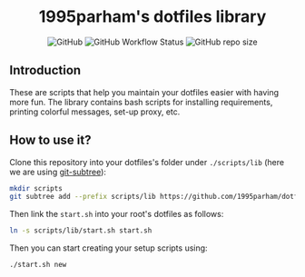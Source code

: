 <h1 align="center">1995parham's dotfiles library</h1>

<p align="center">
     <img alt="GitHub" src="https://img.shields.io/github/license/1995parham/dotfiles?logo=gnu&style=for-the-badge">
     <img alt="GitHub Workflow Status" src="https://img.shields.io/github/actions/workflow/status/1995parham/dotfiles/sh-lint.yaml?logo=github&style=for-the-badge&label=lint">
     <img alt="GitHub repo size" src="https://img.shields.io/github/repo-size/1995parham/dotfiles.lib?style=for-the-badge">
</p>

## Introduction

These are scripts that help you maintain your dotfiles easier with having more fun.
The library contains bash scripts for installing requirements, printing colorful messages, set-up proxy, etc.

## How to use it?

Clone this repository into your dotfiles's folder under `./scripts/lib`
(here we are using [git-subtree](https://www.atlassian.com/git/tutorials/git-subtree)):

```bash
mkdir scripts
git subtree add --prefix scripts/lib https://github.com/1995parham/dotfiles.lib.git main --squash
```

Then link the `start.sh` into your root's dotfiles as follows:

```bash
ln -s scripts/lib/start.sh start.sh
```

Then you can start creating your setup scripts using:

```bash
./start.sh new
```
